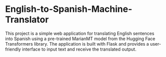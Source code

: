 # English-to-Spanish-Machine-Translator
This project is a simple web application for translating English sentences into Spanish using a pre-trained MarianMT model from the Hugging Face Transformers library. The application is built with Flask and provides a user-friendly interface to input text and receive the translated output.
